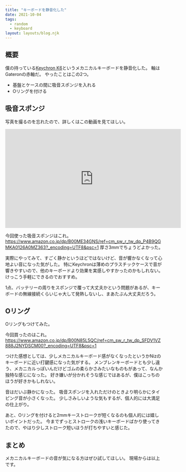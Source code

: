```yaml
---
title: "キーボードを静音化した"
date: 2021-10-04
tags:
  - random
  - keyboard
layout: layouts/blog.njk
---
```


## 概要

僕の持っている[Keychron K6](https://www.keychron.com/products/keychron-k6-wireless-mechanical-keyboard)というメカニカルキーボードを静音化した。
軸はGateronの赤軸だ。
やったことはこの2つ。

- 基盤とケースの間に吸音スポンジを入れる
- Oリングを付ける

## 吸音スポンジ

写真を撮るのを忘れたので、詳しくはこの動画を見てほしい。

<div class="youtube">
  <iframe width="560" height="315" src="https://www.youtube-nocookie.com/embed/tpKf1mFV6WA" title="YouTube video player" frameborder="0" allow="accelerometer; autoplay; clipboard-write; encrypted-media; gyroscope; picture-in-picture" allowfullscreen></iframe>
</div>

今回使った吸音スポンジはこれ。
https://www.amazon.co.jp/dp/B00ME34GNS/ref=cm_sw_r_tw_dp_P4B9QGMKA0126A0MZ363?_encoding=UTF8&psc=1
厚さ3mmでちょうどよかった。

実際にやってみて、すごく静かというほどではないけど、音が響かなくなって心地よい音になった気がした。
特にKeychronは薄めのプラスチックケースで音が響きやすいので、他のキーボードより効果を実感しやすかったのかもしれない。
けっこう手軽にできるのでおすすめ。

1点、バッテリーの周りをスポンジで覆って大丈夫かという問題があるが、キーボードの無線接続くらいじゃ大して発熱しないし、まあたぶん大丈夫だろう。

## Oリング

Oリングもつけてみた。

今回買ったのはこれ。
https://www.amazon.co.jp/dp/B00N85L5QC/ref=cm_sw_r_tw_dp_SFDV1VZ888J2NYDSCM00?_encoding=UTF8&psc=1

つけた感想としては、少しメカニカルキーボード感がなくなったというかNizのキーボードに近い打鍵感になった気がする。
メンブレンキーボードとも少し違う、メカニカルっぽいんだけどゴムの柔らかさみたいなものもがあって、なんか独特な感じになった。
好き嫌いが分かれそうな感じではあるが、僕はこっちのほうが好きかもしれない。

音はだいぶ静かになった。
吸音スポンジを入れただけのときより明らかにタイピング音が小さくなった。
少しさみしいような気もするが、個人的には大満足の仕上がり。

あと、Oリングを付けると2mmキーストロークが短くなるのも個人的には嬉しいポイントだった。
今までずっとストロークの浅いキーボードばかり使ってきたので、やはり少しストローク短いほうが打ちやすいと感じた。

## まとめ

メカニカルキーボードの音が気になる方はぜひ試してほしい。
現場からは以上です。